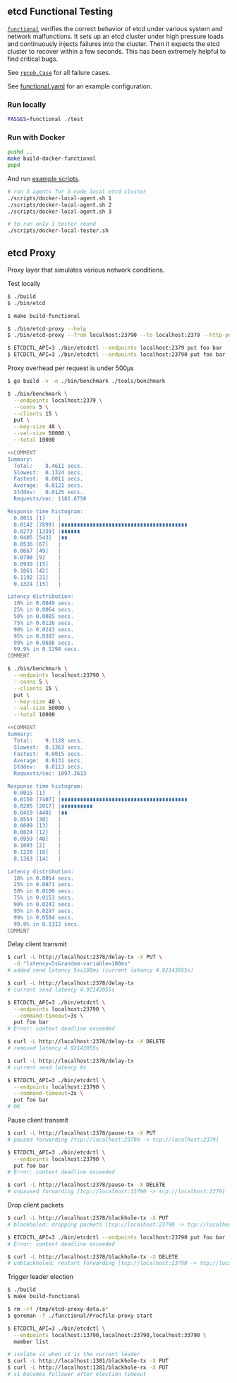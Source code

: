 ## etcd Functional Testing

[`functional`](https://godoc.org/go.etcd.io/etcd/v3/functional) verifies the correct behavior of etcd under various system and network malfunctions. It sets up an etcd cluster under high pressure loads and continuously injects failures into the cluster. Then it expects the etcd cluster to recover within a few seconds. This has been extremely helpful to find critical bugs.

See [`rpcpb.Case`](https://godoc.org/go.etcd.io/etcd/v3/functional/rpcpb#Case) for all failure cases.

See [functional.yaml](https://go.etcd.io/etcd/v3/blob/master/functional.yaml) for an example configuration.

### Run locally

```bash
PASSES=functional ./test
```

### Run with Docker

```bash
pushd ..
make build-docker-functional
popd
```

And run [example scripts](./scripts).

```bash
# run 3 agents for 3-node local etcd cluster
./scripts/docker-local-agent.sh 1
./scripts/docker-local-agent.sh 2
./scripts/docker-local-agent.sh 3

# to run only 1 tester round
./scripts/docker-local-tester.sh
```

## etcd Proxy

Proxy layer that simulates various network conditions.

Test locally

```bash
$ ./build
$ ./bin/etcd

$ make build-functional

$ ./bin/etcd-proxy --help
$ ./bin/etcd-proxy --from localhost:23790 --to localhost:2379 --http-port 2378 --verbose

$ ETCDCTL_API=3 ./bin/etcdctl --endpoints localhost:2379 put foo bar
$ ETCDCTL_API=3 ./bin/etcdctl --endpoints localhost:23790 put foo bar
```

Proxy overhead per request is under 500μs

```bash
$ go build -v -o ./bin/benchmark ./tools/benchmark

$ ./bin/benchmark \
  --endpoints localhost:2379 \
  --conns 5 \
  --clients 15 \
  put \
  --key-size 48 \
  --val-size 50000 \
  --total 10000

<<COMMENT
Summary:
  Total:	8.4611 secs.
  Slowest:	0.1324 secs.
  Fastest:	0.0011 secs.
  Average:	0.0121 secs.
  Stddev:	0.0125 secs.
  Requests/sec:	1181.8758

Response time histogram:
  0.0011 [1]	|
  0.0142 [7899]	|∎∎∎∎∎∎∎∎∎∎∎∎∎∎∎∎∎∎∎∎∎∎∎∎∎∎∎∎∎∎∎∎∎∎∎∎∎∎∎∎
  0.0273 [1339]	|∎∎∎∎∎∎
  0.0405 [543]	|∎∎
  0.0536 [67]	|
  0.0667 [49]	|
  0.0798 [9]	|
  0.0930 [15]	|
  0.1061 [42]	|
  0.1192 [21]	|
  0.1324 [15]	|

Latency distribution:
  10% in 0.0049 secs.
  25% in 0.0064 secs.
  50% in 0.0085 secs.
  75% in 0.0126 secs.
  90% in 0.0243 secs.
  95% in 0.0307 secs.
  99% in 0.0686 secs.
  99.9% in 0.1294 secs.
COMMENT

$ ./bin/benchmark \
  --endpoints localhost:23790 \
  --conns 5 \
  --clients 15 \
  put \
  --key-size 48 \
  --val-size 50000 \
  --total 10000

<<COMMENT
Summary:
  Total:	9.1128 secs.
  Slowest:	0.1363 secs.
  Fastest:	0.0015 secs.
  Average:	0.0131 secs.
  Stddev:	0.0113 secs.
  Requests/sec:	1097.3613

Response time histogram:
  0.0015 [1]	|
  0.0150 [7407]	|∎∎∎∎∎∎∎∎∎∎∎∎∎∎∎∎∎∎∎∎∎∎∎∎∎∎∎∎∎∎∎∎∎∎∎∎∎∎∎∎
  0.0285 [2017]	|∎∎∎∎∎∎∎∎∎∎
  0.0419 [440]	|∎∎
  0.0554 [30]	|
  0.0689 [13]	|
  0.0824 [12]	|
  0.0959 [48]	|
  0.1093 [2]	|
  0.1228 [16]	|
  0.1363 [14]	|

Latency distribution:
  10% in 0.0054 secs.
  25% in 0.0071 secs.
  50% in 0.0100 secs.
  75% in 0.0153 secs.
  90% in 0.0241 secs.
  95% in 0.0297 secs.
  99% in 0.0584 secs.
  99.9% in 0.1312 secs.
COMMENT
```

Delay client transmit

```bash
$ curl -L http://localhost:2378/delay-tx -X PUT \
  -d "latency=5s&random-variable=100ms"
# added send latency 5s±100ms (current latency 4.92143955s)

$ curl -L http://localhost:2378/delay-tx
# current send latency 4.92143955s

$ ETCDCTL_API=3 ./bin/etcdctl \
  --endpoints localhost:23790 \
  --command-timeout=3s \
  put foo bar
# Error: context deadline exceeded

$ curl -L http://localhost:2378/delay-tx -X DELETE
# removed latency 4.92143955s

$ curl -L http://localhost:2378/delay-tx
# current send latency 0s

$ ETCDCTL_API=3 ./bin/etcdctl \
  --endpoints localhost:23790 \
  --command-timeout=3s \
  put foo bar
# OK
```

Pause client transmit

```bash
$ curl -L http://localhost:2378/pause-tx -X PUT
# paused forwarding [tcp://localhost:23790 -> tcp://localhost:2379]

$ ETCDCTL_API=3 ./bin/etcdctl \
  --endpoints localhost:23790 \
  put foo bar
# Error: context deadline exceeded

$ curl -L http://localhost:2378/pause-tx -X DELETE
# unpaused forwarding [tcp://localhost:23790 -> tcp://localhost:2379]
```

Drop client packets

```bash
$ curl -L http://localhost:2378/blackhole-tx -X PUT
# blackholed; dropping packets [tcp://localhost:23790 -> tcp://localhost:2379]

$ ETCDCTL_API=3 ./bin/etcdctl --endpoints localhost:23790 put foo bar
# Error: context deadline exceeded

$ curl -L http://localhost:2378/blackhole-tx -X DELETE
# unblackholed; restart forwarding [tcp://localhost:23790 -> tcp://localhost:2379]
```

Trigger leader election

```bash
$ ./build
$ make build-functional

$ rm -rf /tmp/etcd-proxy-data.s*
$ goreman -f ./functional/Procfile-proxy start

$ ETCDCTL_API=3 ./bin/etcdctl \
  --endpoints localhost:13790,localhost:23790,localhost:33790 \
  member list

# isolate s1 when s1 is the current leader
$ curl -L http://localhost:1381/blackhole-tx -X PUT
$ curl -L http://localhost:1381/blackhole-rx -X PUT
# s1 becomes follower after election timeout
```
